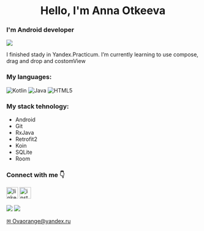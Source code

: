 <h1 align="center">Hello, I'm Anna Otkeeva</h1>

### I'm Android developer
![](https://komarev.com/ghpvc/?username=AntaOtk)


I finished stady in Yandex.Practicum. I’m currently learning to use compose, drag and drop and costomView


### My languages:
![Kotlin](https://img.shields.io/badge/kotlin-%237F52FF.svg?style=for-the-badge&logo=kotlin&logoColor=white) ![Java](https://img.shields.io/badge/java-%23ED8B00.svg?style=for-the-badge&logo=openjdk&logoColor=white) ![HTML5](https://img.shields.io/badge/html5-%23E34F26.svg?style=for-the-badge&logo=html5&logoColor=white) 

 
### My stack tehnology:
 - Android
 - Git
 - RxJava
 - Retrofit2
 - Koin
 - SQLite
 - Room
   
### Connect with me 👇
  
  [<img src='https://cdn.jsdelivr.net/npm/simple-icons@3.0.1/icons/linkedin.svg' alt='linkedin' height='30'>](https://www.linkedin.com/in/anna-otkeeva/) 
  [<img src='https://cdn.jsdelivr.net/npm/simple-icons@3.0.1/icons/instagram.svg' alt='instagram' height='30'>](https://www.instagram.com/anta.otk/)  
  
  [<img src='https://img.shields.io/badge/WhatsApp-25D366?style=for-the-badge&logo=whatsapp&logoColor=white'>](https://wa.me/79111315898) 
  [<img src='https://img.shields.io/badge/Telegram-2CA5E0?style=for-the-badge&logo=telegram&logoColor=white'>](https://t.me/@Anta_O/)

  <a href="mailto:Ovaorange@yandex.ru">✉ Ovaorange@yandex.ru</a>
